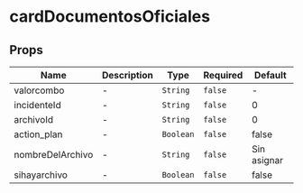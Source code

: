 # cardDocumentosOficiales

## Props

<!-- @vuese:cardDocumentosOficiales:props:start -->
|Name|Description|Type|Required|Default|
|---|---|---|---|---|
|valorcombo|-|`String`|`false`|-|
|incidenteId|-|`String`|`false`|0|
|archivoId|-|`String`|`false`|0|
|action_plan|-|`Boolean`|`false`|false|
|nombreDelArchivo|-|`String`|`false`|Sin asignar|
|sihayarchivo|-|`Boolean`|`false`|false|

<!-- @vuese:cardDocumentosOficiales:props:end -->


